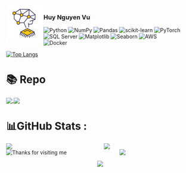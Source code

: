 <img align='left' src='https://github.com/vuhuyng/vuhuyng/blob/main/AI.gif' width='100' height='100'>
<h3>Huy Nguyen Vu </h3>






![Python](https://img.shields.io/badge/python-3670A0?style=plastic&logo=python&logoColor=ffdd54) ![NumPy](https://img.shields.io/badge/numpy-%23013243.svg?style=plastic&logo=numpy&logoColor=white) ![Pandas](https://img.shields.io/badge/pandas-%23150458.svg?style=plastic&logo=pandas&logoColor=white) ![scikit-learn](https://img.shields.io/badge/scikit--learn-%23F7931E.svg?style=plastic&logo=scikit-learn&logoColor=white) ![PyTorch](https://img.shields.io/badge/PyTorch-%23EE4C2C.svg?style=plastic&logo=PyTorch&logoColor=white)
![SQL Server](https://img.shields.io/badge/SQL%20Server-%23CC2927.svg?style=plastic&logo=microsoft-sql-server&logoColor=white) 
![Matplotlib](https://img.shields.io/badge/Matplotlib-%23ffffff.svg?style=plastic&logo=matplotlib&logoColor=black) 
![Seaborn](https://img.shields.io/badge/Seaborn-%23150458.svg?style=plastic&logo=seaborn&logoColor=white)
![AWS](https://img.shields.io/badge/AWS-%23FF9900.svg?style=plastic&logo=amazon-aws&logoColor=white)  
![Docker](https://img.shields.io/badge/Docker-%230db7ed.svg?style=plastic&logo=docker&logoColor=white)  

[![Top Langs](https://github-readme-stats.vercel.app/api/top-langs/?username=vuhuyng04&theme=radical)](https://github.com/anuraghazra/github-readme-stats)

# 📚 **Repo**

<a href="https://github.com/vuhuyng04/AIO2024-Exercise">
  <img align="center" src="https://github-readme-stats.vercel.app/api/pin/?username=vuhuyng04&repo=AIO2024-Exercise&theme=onedark&cache_seconds=1800" />
</a>


<a href="https://github.com/vuhuyng04/Resnet4Weather-Classifier">
  <img align="center" src="https://github-readme-stats.vercel.app/api/pin/?username=vuhuyng04&repo=Resnet4Weather-Classifier&theme=onedark&cache_seconds=1800" />
</a>











# 📊GitHub Stats :
<div style="display: flex; justify-content: space-between;">
    <img width="48%" src="https://github-readme-stats.vercel.app/api?username=vuhuyng04&theme=radical&hide_border=false&include_all_commits=false&count_private=false" />
    <img width="48%" src="https://github-readme-streak-stats.herokuapp.com/?user=vuhuyng04&theme=radical&hide_border=false" />
    
</div>











<img align='right' src='https://user-images.githubusercontent.com/5713670/87202985-820dcb80-c2b6-11ea-9f56-7ec461c497c3.gif' width='200'>
<img height="120" alt="Thanks for visiting me" width="100%" src="https://raw.githubusercontent.com/BrunnerLivio/brunnerlivio/master/images/marquee.svg" />
<p align="center">
  <img src="https://capsule-render.vercel.app/api?type=waving&color=gradient&height=60&section=footer&width=100"/>
</p>




